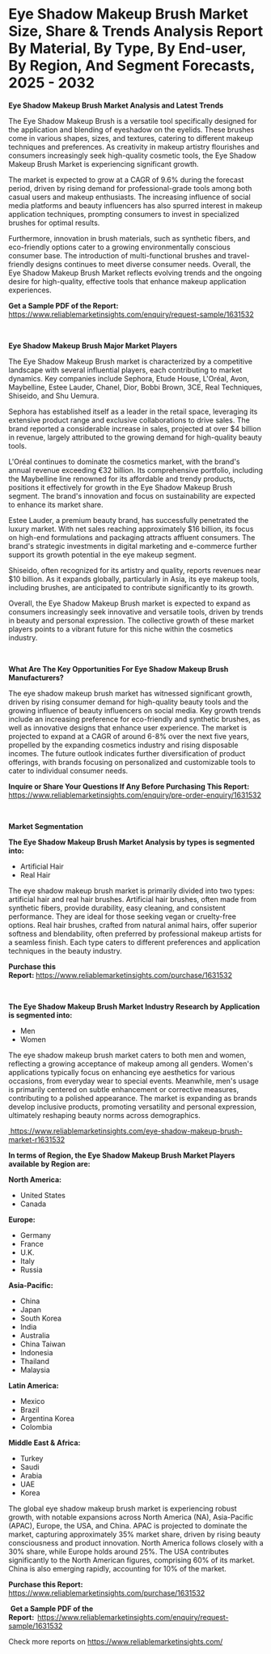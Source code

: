 <p><h1>Eye Shadow Makeup Brush Market Size, Share & Trends Analysis Report By Material, By Type, By End-user, By Region, And Segment Forecasts, 2025 - 2032</h1></p><p><strong>Eye Shadow Makeup Brush Market Analysis and Latest Trends</strong></p>
<p><p>The Eye Shadow Makeup Brush is a versatile tool specifically designed for the application and blending of eyeshadow on the eyelids. These brushes come in various shapes, sizes, and textures, catering to different makeup techniques and preferences. As creativity in makeup artistry flourishes and consumers increasingly seek high-quality cosmetic tools, the Eye Shadow Makeup Brush Market is experiencing significant growth. </p><p>The market is expected to grow at a CAGR of 9.6% during the forecast period, driven by rising demand for professional-grade tools among both casual users and makeup enthusiasts. The increasing influence of social media platforms and beauty influencers has also spurred interest in makeup application techniques, prompting consumers to invest in specialized brushes for optimal results. </p><p>Furthermore, innovation in brush materials, such as synthetic fibers, and eco-friendly options cater to a growing environmentally conscious consumer base. The introduction of multi-functional brushes and travel-friendly designs continues to meet diverse consumer needs. Overall, the Eye Shadow Makeup Brush Market reflects evolving trends and the ongoing desire for high-quality, effective tools that enhance makeup application experiences.</p></p>
<p><strong>Get a Sample PDF of the Report:&nbsp;</strong> <a href="https://www.reliablemarketinsights.com/enquiry/request-sample/1631532?utm_campaign=2176&utm_medium=2&utm_source=Github&utm_content=ia&utm_term=08022025&utm_id=eye-shadow-makeup-brush">https://www.reliablemarketinsights.com/enquiry/request-sample/1631532</a></p>
<p>&nbsp;</p>
<p><strong>Eye Shadow Makeup Brush Major Market Players</strong></p>
<p><p>The Eye Shadow Makeup Brush market is characterized by a competitive landscape with several influential players, each contributing to market dynamics. Key companies include Sephora, Etude House, L'Oréal, Avon, Maybelline, Estee Lauder, Chanel, Dior, Bobbi Brown, 3CE, Real Techniques, Shiseido, and Shu Uemura.</p><p>Sephora has established itself as a leader in the retail space, leveraging its extensive product range and exclusive collaborations to drive sales. The brand reported a considerable increase in sales, projected at over $4 billion in revenue, largely attributed to the growing demand for high-quality beauty tools.</p><p>L'Oréal continues to dominate the cosmetics market, with the brand's annual revenue exceeding €32 billion. Its comprehensive portfolio, including the Maybelline line renowned for its affordable and trendy products, positions it effectively for growth in the Eye Shadow Makeup Brush segment. The brand's innovation and focus on sustainability are expected to enhance its market share.</p><p>Estee Lauder, a premium beauty brand, has successfully penetrated the luxury market. With net sales reaching approximately $16 billion, its focus on high-end formulations and packaging attracts affluent consumers. The brand's strategic investments in digital marketing and e-commerce further support its growth potential in the eye makeup segment.</p><p>Shiseido, often recognized for its artistry and quality, reports revenues near $10 billion. As it expands globally, particularly in Asia, its eye makeup tools, including brushes, are anticipated to contribute significantly to its growth.</p><p>Overall, the Eye Shadow Makeup Brush market is expected to expand as consumers increasingly seek innovative and versatile tools, driven by trends in beauty and personal expression. The collective growth of these market players points to a vibrant future for this niche within the cosmetics industry.</p></p>
<p>&nbsp;</p>
<p><strong>What Are The Key Opportunities For Eye Shadow Makeup Brush Manufacturers?</strong></p>
<p><p>The eye shadow makeup brush market has witnessed significant growth, driven by rising consumer demand for high-quality beauty tools and the growing influence of beauty influencers on social media. Key growth trends include an increasing preference for eco-friendly and synthetic brushes, as well as innovative designs that enhance user experience. The market is projected to expand at a CAGR of around 6-8% over the next five years, propelled by the expanding cosmetics industry and rising disposable incomes. The future outlook indicates further diversification of product offerings, with brands focusing on personalized and customizable tools to cater to individual consumer needs.</p></p>
<p><strong>Inquire or Share Your Questions If Any Before Purchasing This Report:</strong> <a href="https://www.reliablemarketinsights.com/enquiry/pre-order-enquiry/1631532?utm_campaign=2176&utm_medium=2&utm_source=Github&utm_content=ia&utm_term=08022025&utm_id=eye-shadow-makeup-brush">https://www.reliablemarketinsights.com/enquiry/pre-order-enquiry/1631532</a></p>
<p>&nbsp;</p>
<p><strong>Market Segmentation</strong></p>
<p><strong>The Eye Shadow Makeup Brush Market Analysis by types is segmented into:</strong></p>
<p><ul><li>Artificial Hair</li><li>Real Hair</li></ul></p>
<p><p>The eye shadow makeup brush market is primarily divided into two types: artificial hair and real hair brushes. Artificial hair brushes, often made from synthetic fibers, provide durability, easy cleaning, and consistent performance. They are ideal for those seeking vegan or cruelty-free options. Real hair brushes, crafted from natural animal hairs, offer superior softness and blendability, often preferred by professional makeup artists for a seamless finish. Each type caters to different preferences and application techniques in the beauty industry.</p></p>
<p><strong>Purchase this Report:&nbsp;</strong><a href="https://www.reliablemarketinsights.com/purchase/1631532?utm_campaign=2176&utm_medium=2&utm_source=Github&utm_content=ia&utm_term=08022025&utm_id=eye-shadow-makeup-brush">https://www.reliablemarketinsights.com/purchase/1631532</a></p>
<p>&nbsp;</p>
<p><strong>The Eye Shadow Makeup Brush Market Industry Research by Application is segmented into:</strong></p>
<p><ul><li>Men</li><li>Women</li></ul></p>
<p><p>The eye shadow makeup brush market caters to both men and women, reflecting a growing acceptance of makeup among all genders. Women's applications typically focus on enhancing eye aesthetics for various occasions, from everyday wear to special events. Meanwhile, men's usage is primarily centered on subtle enhancement or corrective measures, contributing to a polished appearance. The market is expanding as brands develop inclusive products, promoting versatility and personal expression, ultimately reshaping beauty norms across demographics.</p></p>
<p><a href="https://www.reliablemarketinsights.com/eye-shadow-makeup-brush-market-r1631532?utm_campaign=2176&utm_medium=2&utm_source=Github&utm_content=ia&utm_term=08022025&utm_id=eye-shadow-makeup-brush">&nbsp;https://www.reliablemarketinsights.com/eye-shadow-makeup-brush-market-r1631532</a></p>
<p><strong>In terms of Region, the Eye Shadow Makeup Brush Market Players available by Region are:</strong></p>
<p>
    <p> <strong> North America: </strong>
        <ul>
            <li>United States</li>
            <li>Canada</li>
        </ul>
        </p> 
    <p> <strong> Europe: </strong>
        <ul>
            <li>Germany</li>
            <li>France</li>
            <li>U.K.</li>
            <li>Italy</li>
            <li>Russia</li>
        </ul>
        </p> 
    <p> <strong> Asia-Pacific: </strong>
        <ul>
            <li>China</li>
            <li>Japan</li>
            <li>South Korea</li>
            <li>India</li>
            <li>Australia</li>
            <li>China Taiwan</li>
            <li>Indonesia</li>
            <li>Thailand</li>
            <li>Malaysia</li>
        </ul>
        </p> 
    <p> <strong> Latin America: </strong>
        <ul>
            <li>Mexico</li>
            <li>Brazil</li>
            <li>Argentina Korea</li>
            <li>Colombia</li>
        </ul>
        </p> 
    <p> <strong> Middle East & Africa: </strong>
        <ul>
            <li>Turkey</li>
            <li>Saudi</li>
            <li>Arabia</li>
            <li>UAE</li>
            <li>Korea</li>
        </ul>
    </p>
    </p>
<p><p>The global eye shadow makeup brush market is experiencing robust growth, with notable expansions across North America (NA), Asia-Pacific (APAC), Europe, the USA, and China. APAC is projected to dominate the market, capturing approximately 35% market share, driven by rising beauty consciousness and product innovation. North America follows closely with a 30% share, while Europe holds around 25%. The USA contributes significantly to the North American figures, comprising 60% of its market. China is also emerging rapidly, accounting for 10% of the market.</p></p>
<p><strong>Purchase this Report: </strong><a href="https://www.reliablemarketinsights.com/purchase/1631532?utm_campaign=2176&utm_medium=2&utm_source=Github&utm_content=ia&utm_term=08022025&utm_id=eye-shadow-makeup-brush">https://www.reliablemarketinsights.com/purchase/1631532</a></p>
<p>&nbsp;<strong>Get a Sample PDF of the Report:&nbsp;&nbsp;</strong><a href="https://www.reliablemarketinsights.com/enquiry/request-sample/1631532?utm_campaign=2176&utm_medium=2&utm_source=Github&utm_content=ia&utm_term=08022025&utm_id=eye-shadow-makeup-brush">https://www.reliablemarketinsights.com/enquiry/request-sample/1631532</a></p>
<p><strong></strong></p>
<p>Check more reports on <a href="https://www.reliablemarketinsights.com/?utm_campaign=2176&utm_medium=2&utm_source=Github&utm_content=ia&utm_term=08022025&utm_id=eye-shadow-makeup-brush">https://www.reliablemarketinsights.com/</a></p>